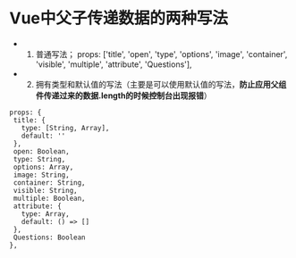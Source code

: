 # Vue中父子传递数据的两种写法
- 1. 普通写法； props: ['title', 'open', 'type', 'options', 'image', 'container', 'visible', 'multiple', 'attribute', 'Questions'],
- 2. 拥有类型和默认值的写法（主要是可以使用默认值的写法，**防止应用父组件传递过来的数据.length的时候控制台出现报错**）
 ```
props: {
  title: {
    type: [String, Array], 
    default: ''  
  },
  open: Boolean,
  type: String,
  options: Array,
  image: String,
  container: String,
  visible: String,
  multiple: Boolean,
  attribute: {
    type: Array,
    default: () => []  
  },
  Questions: Boolean
},
```
